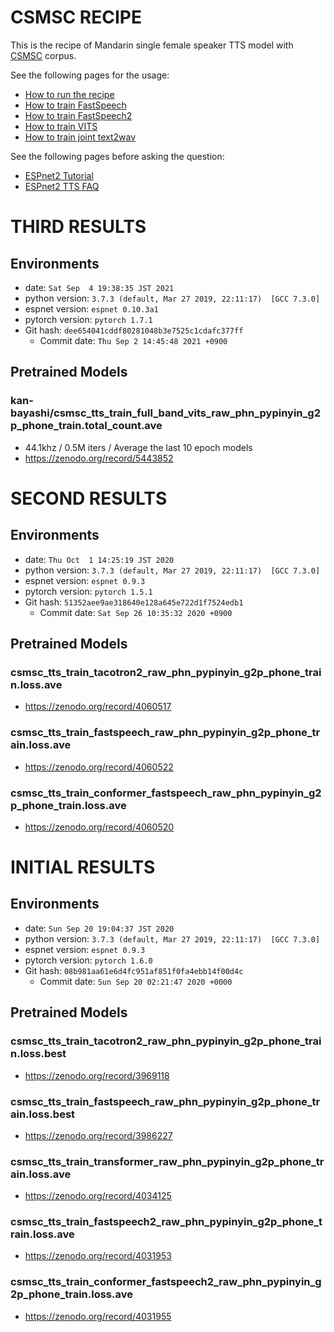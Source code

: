 # CSMSC RECIPE

This is the recipe of Mandarin single female speaker TTS model with [CSMSC](https://www.data-baker.com/#/data/index/source) corpus.

See the following pages for the usage:
- [How to run the recipe](../../TEMPLATE/tts1/README.md#how-to-run)
- [How to train FastSpeech](../../TEMPLATE/tts1/README.md#fastspeech-training)
- [How to train FastSpeech2](../../TEMPLATE/tts1/README.md#fastspeech2-training)
- [How to train VITS](../../TEMPLATE/tts1/README.md#vits-training)
- [How to train joint text2wav](../../TEMPLATE/tts1/README.md#joint-text2wav-training)

See the following pages before asking the question:
- [ESPnet2 Tutorial](https://espnet.github.io/espnet/espnet2_tutorial.html)
- [ESPnet2 TTS FAQ](../../TEMPLATE/tts1/README.md#faq)


# THIRD RESULTS

## Environments
- date: `Sat Sep  4 19:38:35 JST 2021`
- python version: `3.7.3 (default, Mar 27 2019, 22:11:17)  [GCC 7.3.0]`
- espnet version: `espnet 0.10.3a1`
- pytorch version: `pytorch 1.7.1`
- Git hash: `dee654041cddf80281048b3e7525c1cdafc377ff`
  - Commit date: `Thu Sep 2 14:45:48 2021 +0900`

## Pretrained Models

### kan-bayashi/csmsc_tts_train_full_band_vits_raw_phn_pypinyin_g2p_phone_train.total_count.ave
- 44.1khz / 0.5M iters / Average the last 10 epoch models
- https://zenodo.org/record/5443852


# SECOND RESULTS

## Environments
- date: `Thu Oct  1 14:25:19 JST 2020`
- python version: `3.7.3 (default, Mar 27 2019, 22:11:17)  [GCC 7.3.0]`
- espnet version: `espnet 0.9.3`
- pytorch version: `pytorch 1.5.1`
- Git hash: `51352aee9ae318640e128a645e722d1f7524edb1`
  - Commit date: `Sat Sep 26 10:35:32 2020 +0900`

## Pretrained Models

### csmsc_tts_train_tacotron2_raw_phn_pypinyin_g2p_phone_train.loss.ave
- https://zenodo.org/record/4060517

### csmsc_tts_train_fastspeech_raw_phn_pypinyin_g2p_phone_train.loss.ave
- https://zenodo.org/record/4060522

### csmsc_tts_train_conformer_fastspeech_raw_phn_pypinyin_g2p_phone_train.loss.ave
- https://zenodo.org/record/4060520


# INITIAL RESULTS

## Environments

- date: `Sun Sep 20 19:04:37 JST 2020`
- python version: `3.7.3 (default, Mar 27 2019, 22:11:17)  [GCC 7.3.0]`
- espnet version: `espnet 0.9.3`
- pytorch version: `pytorch 1.6.0`
- Git hash: `08b981aa61e6d4fc951af851f0fa4ebb14f00d4c`
  - Commit date: `Sun Sep 20 02:21:47 2020 +0000`

## Pretrained Models

### csmsc_tts_train_tacotron2_raw_phn_pypinyin_g2p_phone_train.loss.best
- https://zenodo.org/record/3969118

### csmsc_tts_train_fastspeech_raw_phn_pypinyin_g2p_phone_train.loss.best
- https://zenodo.org/record/3986227

### csmsc_tts_train_transformer_raw_phn_pypinyin_g2p_phone_train.loss.ave
- https://zenodo.org/record/4034125

### csmsc_tts_train_fastspeech2_raw_phn_pypinyin_g2p_phone_train.loss.ave
- https://zenodo.org/record/4031953

### csmsc_tts_train_conformer_fastspeech2_raw_phn_pypinyin_g2p_phone_train.loss.ave
- https://zenodo.org/record/4031955
